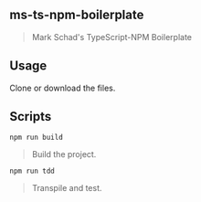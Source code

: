 ms-ts-npm-boilerplate
---------
> Mark Schad's TypeScript-NPM Boilerplate

Usage
-----

Clone or download the files.

Scripts
-------

`npm run build`
> Build the project.

`npm run tdd`
> Transpile and test.
